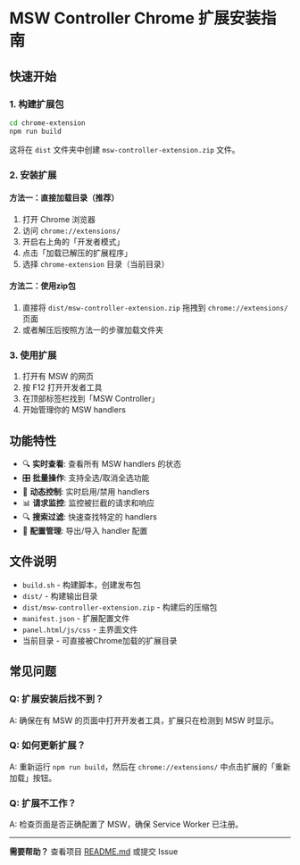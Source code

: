 # MSW Controller Chrome 扩展安装指南

## 快速开始

### 1. 构建扩展包

```bash
cd chrome-extension
npm run build
```

这将在 `dist` 文件夹中创建 `msw-controller-extension.zip` 文件。

### 2. 安装扩展

#### 方法一：直接加载目录（推荐）
1. 打开 Chrome 浏览器
2. 访问 `chrome://extensions/`
3. 开启右上角的「开发者模式」
4. 点击「加载已解压的扩展程序」
5. 选择 `chrome-extension` 目录（当前目录）

#### 方法二：使用zip包
1. 直接将 `dist/msw-controller-extension.zip` 拖拽到 `chrome://extensions/` 页面
2. 或者解压后按照方法一的步骤加载文件夹

### 3. 使用扩展
1. 打开有 MSW 的网页
2. 按 F12 打开开发者工具
3. 在顶部标签栏找到「MSW Controller」
4. 开始管理你的 MSW handlers

## 功能特性

- 🔍 **实时查看**: 查看所有 MSW handlers 的状态
- 🎛️ **批量操作**: 支持全选/取消全选功能
- 🔄 **动态控制**: 实时启用/禁用 handlers
- 📊 **请求监控**: 监控被拦截的请求和响应
- 🔍 **搜索过滤**: 快速查找特定的 handlers
- 💾 **配置管理**: 导出/导入 handler 配置

## 文件说明

- `build.sh` - 构建脚本，创建发布包
- `dist/` - 构建输出目录
- `dist/msw-controller-extension.zip` - 构建后的压缩包
- `manifest.json` - 扩展配置文件
- `panel.html/js/css` - 主界面文件
- 当前目录 - 可直接被Chrome加载的扩展目录

## 常见问题

### Q: 扩展安装后找不到？
A: 确保在有 MSW 的页面中打开开发者工具，扩展只在检测到 MSW 时显示。

### Q: 如何更新扩展？
A: 重新运行 `npm run build`，然后在 `chrome://extensions/` 中点击扩展的「重新加载」按钮。

### Q: 扩展不工作？
A: 检查页面是否正确配置了 MSW，确保 Service Worker 已注册。

---

**需要帮助？** 查看项目 [README.md](./README.md) 或提交 Issue